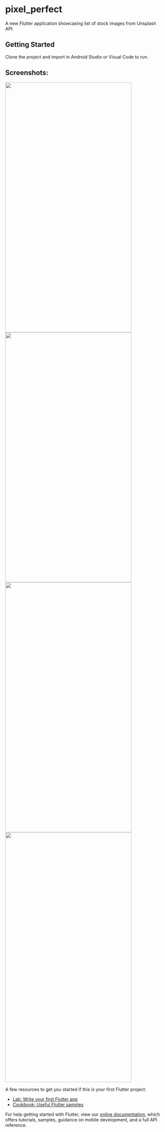 # pixel_perfect

A new Flutter application showcasing list of stock images from Unsplash API.

## Getting Started

Clone the project and import in Android Studio or Visual Code to run.

## Screenshots:
<img src="https://user-images.githubusercontent.com/14856659/62009618-f1aaa980-b17e-11e9-96d9-c3777d10548d.png" width="400" height="790"> <img src="https://user-images.githubusercontent.com/14856659/62009627-fe2f0200-b17e-11e9-90ab-a370d4bb7fff.png" width="400" height="790">
<img src="https://user-images.githubusercontent.com/14856659/62009744-384cd380-b180-11e9-81f2-87762f846140.png" width="400" height="790"> <img src="https://user-images.githubusercontent.com/14856659/62009745-384cd380-b180-11e9-853c-461cbaf42198.png" width="400" height="790"> 


A few resources to get you started if this is your first Flutter project:

- [Lab: Write your first Flutter app](https://flutter.dev/docs/get-started/codelab)
- [Cookbook: Useful Flutter samples](https://flutter.dev/docs/cookbook)

For help getting started with Flutter, view our
[online documentation](https://flutter.dev/docs), which offers tutorials,
samples, guidance on mobile development, and a full API reference.
